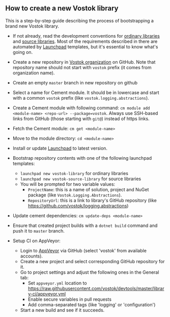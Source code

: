 ## How to create a new Vostok library

This is a step-by-step guide describing the process of bootstrapping a brand new Vostok library.

* If not already, read the development conventions for [ordinary libraries](conventions.md) and [source libraries](src-libs-conventions.md). 
Most of the requirements described in there are automated by [Launchpad](../launchpad) templates, but it's essential to know what's going on.
 
* Create a new repository in [Vostok organization](https://github.com/vostok) on GitHub. 
Note that repository name should not start with `vostok` prefix (it comes from organization name).

* Create an empty `master` branch in new repository on github

* Select a name for Cement module. It should be in lowercase and start with a common `vostok` prefix (like `vostok.logging.abstractions`).

* Create a Cement module with following command: `cm module add <module-name> <repo-url> --package=vostok`. 
Always use SSH-based links from GitHub (those starting with `git@`) instead of https links.

* Fetch the Cement module: `cm get <module-name>`

* Move to the module directory: `cd <module-name>`

* Install or update [Launchpad](../launchpad) to latest version.

* Bootstrap repository contents with one of the following launchpad templates:
  * `launchpad new vostok-library` for ordinary libraries
  * `launchpad new vostok-source-library` for source libraries
  * You will be prompted for two variable values:
    * `ProjectName`: this is a name of solution, project and NuGet package (like `Vostok.Logging.Abstractions`).
    * `RepositoryUrl`: this is a link to library's GitHub repository (like https://github.com/vostok/logging.abstractions)
    
* Update cement dependencies: `cm update-deps <module-name>`

* Ensure that created project builds with a `dotnet build` command and push it to `master` branch.

* Setup CI on AppVeyor:
  * Login to [AppVeyor](https://ci.appveyor.com/projects) via GitHub (select 'vostok' from available accounts).
  * Create a new project and select corresponding GitHub repository for it.
  * Go to project settings and adjust the following ones in the General tab:
    * Set `appveyor.yml` location to https://raw.githubusercontent.com/vostok/devtools/master/library-ci/appveyor.yml
    * Enable secure variables in pull requests
    * Add comma-separated tags (like 'logging' or 'configuration')
  * Start a new build and see if it succeeds.
